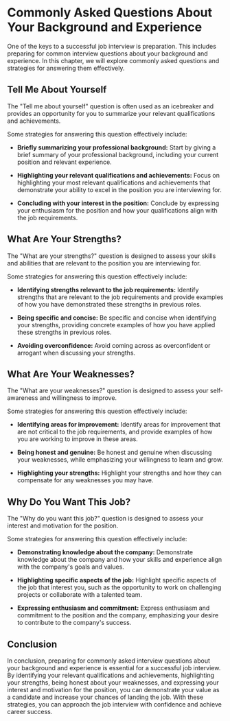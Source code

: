 Commonly Asked Questions About Your Background and Experience
==================================================================================================================

One of the keys to a successful job interview is preparation. This includes preparing for common interview questions about your background and experience. In this chapter, we will explore commonly asked questions and strategies for answering them effectively.

Tell Me About Yourself
----------------------

The "Tell me about yourself" question is often used as an icebreaker and provides an opportunity for you to summarize your relevant qualifications and achievements.

Some strategies for answering this question effectively include:

* **Briefly summarizing your professional background:** Start by giving a brief summary of your professional background, including your current position and relevant experience.

* **Highlighting your relevant qualifications and achievements:** Focus on highlighting your most relevant qualifications and achievements that demonstrate your ability to excel in the position you are interviewing for.

* **Concluding with your interest in the position:** Conclude by expressing your enthusiasm for the position and how your qualifications align with the job requirements.

What Are Your Strengths?
------------------------

The "What are your strengths?" question is designed to assess your skills and abilities that are relevant to the position you are interviewing for.

Some strategies for answering this question effectively include:

* **Identifying strengths relevant to the job requirements:** Identify strengths that are relevant to the job requirements and provide examples of how you have demonstrated these strengths in previous roles.

* **Being specific and concise:** Be specific and concise when identifying your strengths, providing concrete examples of how you have applied these strengths in previous roles.

* **Avoiding overconfidence:** Avoid coming across as overconfident or arrogant when discussing your strengths.

What Are Your Weaknesses?
-------------------------

The "What are your weaknesses?" question is designed to assess your self-awareness and willingness to improve.

Some strategies for answering this question effectively include:

* **Identifying areas for improvement:** Identify areas for improvement that are not critical to the job requirements, and provide examples of how you are working to improve in these areas.

* **Being honest and genuine:** Be honest and genuine when discussing your weaknesses, while emphasizing your willingness to learn and grow.

* **Highlighting your strengths:** Highlight your strengths and how they can compensate for any weaknesses you may have.

Why Do You Want This Job?
-------------------------

The "Why do you want this job?" question is designed to assess your interest and motivation for the position.

Some strategies for answering this question effectively include:

* **Demonstrating knowledge about the company:** Demonstrate knowledge about the company and how your skills and experience align with the company's goals and values.

* **Highlighting specific aspects of the job:** Highlight specific aspects of the job that interest you, such as the opportunity to work on challenging projects or collaborate with a talented team.

* **Expressing enthusiasm and commitment:** Express enthusiasm and commitment to the position and the company, emphasizing your desire to contribute to the company's success.

Conclusion
----------

In conclusion, preparing for commonly asked interview questions about your background and experience is essential for a successful job interview. By identifying your relevant qualifications and achievements, highlighting your strengths, being honest about your weaknesses, and expressing your interest and motivation for the position, you can demonstrate your value as a candidate and increase your chances of landing the job. With these strategies, you can approach the job interview with confidence and achieve career success.


